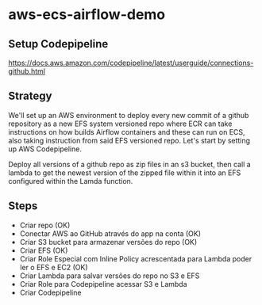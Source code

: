 # aws-ecs-airflow-demo

## Setup Codepipeline
https://docs.aws.amazon.com/codepipeline/latest/userguide/connections-github.html

## Strategy
We'll set up an AWS environment to deploy every new commit of a github repository as a new EFS system versioned repo where ECR can take instructions on how builds Airflow containers and these can run on ECS, also taking instruction from said EFS versioned repo. Let's start by setting up AWS Codepipeline. 

Deploy all versions of a github repo as zip files in an s3 bucket, then call a lambda to get the newest version of the zipped file within it into an EFS configured within the Lamda function.

## Steps
- Criar repo (OK)
- Conectar AWS ao GitHub através do app na conta (OK)
- Criar S3 bucket para armazenar versões do repo (OK)
- Criar EFS (OK)
- Criar Role Especial com Inline Policy acrescentada para Lambda poder ler o EFS e EC2 (OK)
- Criar Lambda para salvar versões do repo no S3 e EFS
- Criar Role para Codepipeline acessar S3 e Lambda 
- Criar Codepipeline